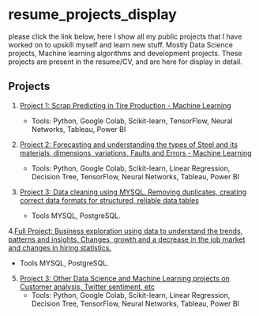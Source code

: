 # resume_projects_display

please click the link below, here I show all my public projects that I have worked on to upskill myself and learn new stuff. Mostly Data Science projects, Machine learning algorithms and development projects. These projects are present in the resume/CV, and are here for display in detail. 

## Projects

1. [Project 1: Scrap Predicting in Tire Production - Machine Learning](Project1/Project1.ipynb)
   - Tools: Python, Google Colab, Scikit-learn, TensorFlow, Neural Networks, Tableau, Power BI
   
2. [Project 2: Forecasting and understanding the types of Steel and its materials, dimensions, variations, Faults and Errors - Machine Learning](Project2/README.md)
   - Tools: Python, Google Colab, Scikit-learn, Linear Regression, Decision Tree, TensorFlow, Neural Networks, Tableau, Power BI
   
3. [Project 3: Data cleaning using MYSQL. Removing duplicates, creating correct data formats for structured, reliable data tables](Project3.sql)
   - Tools MYSQL, PostgreSQL.

4.[Full Project: Business exploration using data to understand the trends, patterns and insights. Changes, growth and a decrease in the job market and changes in hiring statistics.](Project4.sql)  
  - Tools MYSQL, PostgreSQL.

5. [Project 3: Other Data Science and Machine Learning projects on Customer analysis, Twitter sentiment, etc](Project5)
   - Tools: Python, Google Colab, Scikit-learn, Linear Regression, Decision Tree, TensorFlow, Neural Networks, Tableau, Power BI
